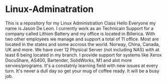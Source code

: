 # Linux-Adminatration
This is a repository for my Linux Administration Class
Hello Everyone my name is Jason De Leon.
I currently work as an Technicain Support for a company called Lithion Battery and my office is located in Billerica.
With two other employees we manage and support a total of 11 office. Most are located in the states and some accross the world. Norway, China, Canada, UK and more.
We have over 12 Physical Server (not including NAS) with at least 6 being located in my branch.
I provide support for systems like Xerox DocuShare, AS400, Bartender, SolidWorks, M1 and alot more servies/programs.
It's a constatnly learning field with new issues at every turn. It's never a dull day so get your mug of coffee ready. It will be a busy job.
